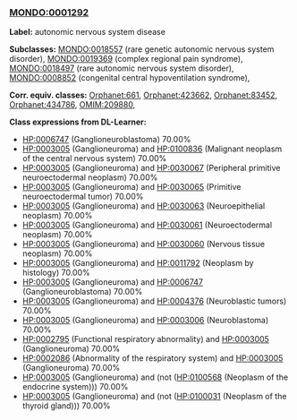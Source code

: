 
### [MONDO:0001292](http://purl.obolibrary.org/obo/MONDO_0001292)
**Label:** autonomic nervous system disease

**Subclasses:** [MONDO:0018557](http://purl.obolibrary.org/obo/MONDO_0018557) (rare genetic autonomic nervous system disorder), [MONDO:0019369](http://purl.obolibrary.org/obo/MONDO_0019369) (complex regional pain syndrome), [MONDO:0018497](http://purl.obolibrary.org/obo/MONDO_0018497) (rare autonomic nervous system disorder), [MONDO:0008852](http://purl.obolibrary.org/obo/MONDO_0008852) (congenital central hypoventilation syndrome), 

**Corr. equiv. classes:** [Orphanet:661](http://www.orpha.net/ORDO/Orphanet_661), [Orphanet:423662](http://www.orpha.net/ORDO/Orphanet_423662), [Orphanet:83452](http://www.orpha.net/ORDO/Orphanet_83452), [Orphanet:434786](http://www.orpha.net/ORDO/Orphanet_434786), [OMIM:209880](http://purl.obolibrary.org/obo/OMIM_209880), 

**Class expressions from DL-Learner:**

- [HP:0006747](http://purl.obolibrary.org/obo/HP_0006747) (Ganglioneuroblastoma) 70.00%
- [HP:0003005](http://purl.obolibrary.org/obo/HP_0003005) (Ganglioneuroma) and [HP:0100836](http://purl.obolibrary.org/obo/HP_0100836) (Malignant neoplasm of the central nervous system) 70.00%
- [HP:0003005](http://purl.obolibrary.org/obo/HP_0003005) (Ganglioneuroma) and [HP:0030067](http://purl.obolibrary.org/obo/HP_0030067) (Peripheral primitive neuroectodermal neoplasm) 70.00%
- [HP:0003005](http://purl.obolibrary.org/obo/HP_0003005) (Ganglioneuroma) and [HP:0030065](http://purl.obolibrary.org/obo/HP_0030065) (Primitive neuroectodermal tumor) 70.00%
- [HP:0003005](http://purl.obolibrary.org/obo/HP_0003005) (Ganglioneuroma) and [HP:0030063](http://purl.obolibrary.org/obo/HP_0030063) (Neuroepithelial neoplasm) 70.00%
- [HP:0003005](http://purl.obolibrary.org/obo/HP_0003005) (Ganglioneuroma) and [HP:0030061](http://purl.obolibrary.org/obo/HP_0030061) (Neuroectodermal neoplasm) 70.00%
- [HP:0003005](http://purl.obolibrary.org/obo/HP_0003005) (Ganglioneuroma) and [HP:0030060](http://purl.obolibrary.org/obo/HP_0030060) (Nervous tissue neoplasm) 70.00%
- [HP:0003005](http://purl.obolibrary.org/obo/HP_0003005) (Ganglioneuroma) and [HP:0011792](http://purl.obolibrary.org/obo/HP_0011792) (Neoplasm by histology) 70.00%
- [HP:0003005](http://purl.obolibrary.org/obo/HP_0003005) (Ganglioneuroma) and [HP:0006747](http://purl.obolibrary.org/obo/HP_0006747) (Ganglioneuroblastoma) 70.00%
- [HP:0003005](http://purl.obolibrary.org/obo/HP_0003005) (Ganglioneuroma) and [HP:0004376](http://purl.obolibrary.org/obo/HP_0004376) (Neuroblastic tumors) 70.00%
- [HP:0003005](http://purl.obolibrary.org/obo/HP_0003005) (Ganglioneuroma) and [HP:0003006](http://purl.obolibrary.org/obo/HP_0003006) (Neuroblastoma) 70.00%
- [HP:0002795](http://purl.obolibrary.org/obo/HP_0002795) (Functional respiratory abnormality) and [HP:0003005](http://purl.obolibrary.org/obo/HP_0003005) (Ganglioneuroma) 70.00%
- [HP:0002086](http://purl.obolibrary.org/obo/HP_0002086) (Abnormality of the respiratory system) and [HP:0003005](http://purl.obolibrary.org/obo/HP_0003005) (Ganglioneuroma) 70.00%
- [HP:0003005](http://purl.obolibrary.org/obo/HP_0003005) (Ganglioneuroma) and (not ([HP:0100568](http://purl.obolibrary.org/obo/HP_0100568) (Neoplasm of the endocrine system))) 70.00%
- [HP:0003005](http://purl.obolibrary.org/obo/HP_0003005) (Ganglioneuroma) and (not ([HP:0100031](http://purl.obolibrary.org/obo/HP_0100031) (Neoplasm of the thyroid gland))) 70.00%


